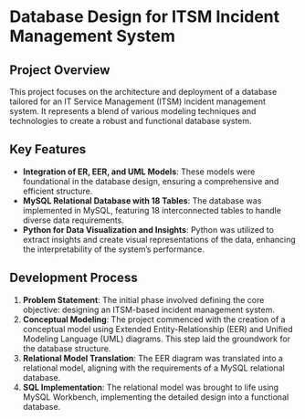 # Database Design for ITSM Incident Management System

## Project Overview
This project focuses on the architecture and deployment of a database tailored for an IT Service Management (ITSM) incident management system. It represents a blend of various modeling techniques and technologies to create a robust and functional database system.

## Key Features
- **Integration of ER, EER, and UML Models**: These models were foundational in the database design, ensuring a comprehensive and efficient structure.
- **MySQL Relational Database with 18 Tables**: The database was implemented in MySQL, featuring 18 interconnected tables to handle diverse data requirements.
- **Python for Data Visualization and Insights**: Python was utilized to extract insights and create visual representations of the data, enhancing the interpretability of the system’s performance.

## Development Process
1. **Problem Statement**: The initial phase involved defining the core objective: designing an ITSM-based incident management system.
2. **Conceptual Modeling**: The project commenced with the creation of a conceptual model using Extended Entity-Relationship (EER) and Unified Modeling Language (UML) diagrams. This step laid the groundwork for the database structure.
3. **Relational Model Translation**: The EER diagram was translated into a relational model, aligning with the requirements of a MySQL relational database.
4. **SQL Implementation**: The relational model was brought to life using MySQL Workbench, implementing the detailed design into a functional database.

